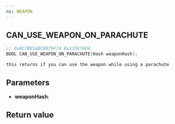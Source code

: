 ```yaml
---
ns: WEAPON
---
```

## CAN_USE_WEAPON_ON_PARACHUTE

```c
// 0xBC7BE5ABC0879F74 0x135E7AD4
BOOL CAN_USE_WEAPON_ON_PARACHUTE(Hash weaponHash);
```

```
this returns if you can use the weapon while using a parachute  
```

## Parameters
* **weaponHash**: 

## Return value
